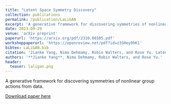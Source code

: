 ```yaml
---
title: "Latent Space Symmetry Discovery"
collection: publications
permalink: /publication/LaLiGAN
excerpt: 'A generative framework for discovering symmetries of nonlinear group actions from data.'
date: 2023-09-29
venue: 'arXiv preprint'
paperurl: 'https://arxiv.org/pdf/2310.00105.pdf'
workshoppaperurl: 'https://openreview.net/pdf?id=z3SHey9hK1'
bibtex: LaLiGAN.bib
citation: 'Jianke Yang, Nima Dehmamy, Robin Walters, and Rose Yu. Latent space symmetry discovery. arXiv preprint arXiv:2310.00105, 2023.'
authors: '**Jianke Yang**, Nima Dehmamy, Robin Walters, and Rose Yu.'
header:
  teaser: laligan.png
---
```

A generative framework for discovering symmetries of nonlinear group actions from data.

[Download paper here](https://arxiv.org/pdf/2310.00105.pdf)
